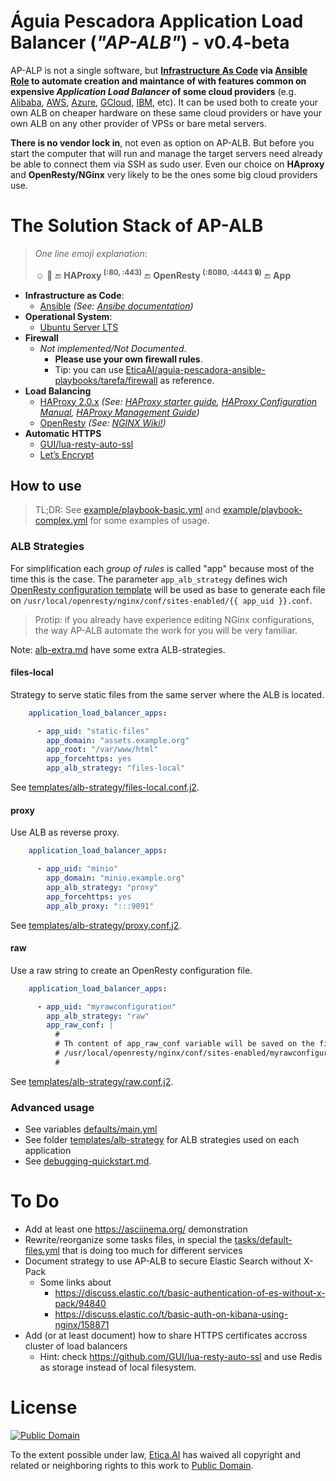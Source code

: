 # Águia Pescadora Application Load Balancer (_"AP-ALB"_) - v0.4-beta
AP-ALP is not a single software, but **[Infrastructure As Code](https://en.wikipedia.org/wiki/Infrastructure_as_code)
via [Ansible Role](https://docs.ansible.com/) to automate creation and maintance of
with features common on expensive _Application Load Balancer_ of some cloud
providers** (e.g. [Alibaba](https://www.alibabacloud.com/product/server-load-balancer),
[AWS](https://aws.amazon.com/elasticloadbalancing/),
[Azure](https://azure.microsoft.com/en-us/services/load-balancer/),
[GCloud](https://cloud.google.com/load-balancing/),
[IBM](https://www.ibm.com/cloud/load-balancer), etc). It can be used both to
create your own ALB on cheaper hardware on these same cloud providers or
have your own ALB on any other provider of VPSs or bare metal servers.

**There is no vendor lock in**, not even as option on AP-ALB. But before you
start the computer that will run and manage the target servers need already be
able to connect them via SSH as sudo user. Even our choice on **HAproxy** and
**OpenResty/NGinx** very likely to be the ones some big cloud providers use.

<!--

> TL;DR: you can use this and other works from Emerson Rocha or Etica.AI as
reference (from underline tools to full use of Infrastructure As Code). But
since we can't make promisses of full backward compatibility and we're testing
in very specific scenarios **we're not only OK that you can copy the Ansible Role
and make you custom version, but strongly recommended strategy**. The brand
"Águia Pescadora" / "AP" / "ap-" are not used on internal code, so this code
base is very useful to reuse parts betwen projects and even rebrand for
humanitarian or commercial projects from who help we on Etica.AI.

-->

<!--Emerson Rocha dedicated this work to Public Domain -->

# The Solution Stack of AP-ALB

> _One line emoji explanation_:
>
> ☺️ 🤖 :end: **HAProxy <sup>(:80, :443)</sup>** :end: **OpenResty <sup>(:8080, :4443 🔒)</sup>** :end: **App**

- **Infrastructure as Code**:
  - [Ansible](https://github.com/ansible/ansible) _(See: [Ansibe documentation](https://docs.ansible.com/))_
- **Operational System**:
  - [Ubuntu Server LTS](https://ubuntu.com/)
- **Firewall**
  - _Not implemented/Not Documented_.
    - **Please use your own firewall rules**.
    - Tip: you can use [EticaAI/aguia-pescadora-ansible-playbooks/tarefa/firewall](https://github.com/EticaAI/aguia-pescadora-ansible-playbooks/tree/master/tarefa/firewall) as reference.
- **Load Balancing**
  - [HAProxy 2.0.x](https://github.com/haproxy/haproxy)
    _(See: [HAProxy starter guide](https://cbonte.github.io/haproxy-dconv/2.0/intro.html),
    [HAProxy Configuration Manual](https://cbonte.github.io/haproxy-dconv/2.0/configuration.html),
    [HAProxy Management Guide](https://cbonte.github.io/haproxy-dconv/2.0/management.html))_
  - [OpenResty](https://openresty.org) _(See: [NGINX Wiki!](https://www.nginx.com/resources/wiki/))_
- **Automatic HTTPS**
  - [GUI/lua-resty-auto-ssl](https://github.com/GUI/lua-resty-auto-ssl)
  - [Let’s Encrypt](https://letsencrypt.org/docs/)

## How to use

> TL;DR: See [example/playbook-basic.yml](example/playbook-basic.yml) and
[example/playbook-complex.yml](example/playbook-complex.yml) for some examples
of usage.
### ALB Strategies
For simplification each _group of rules_ is called "app" because most of the
time this is the case. The parameter `app_alb_strategy` defines wich [OpenResty
configuration template](templates/alb-strategy]) will be used as base to
generate each file on
`/usr/local/openresty/nginx/conf/sites-enabled/{{ app_uid }}.conf`.

> Protip: if you already have experience editing NGinx configurations, the way
AP-ALB automate the work for you will be very familiar.

Note: [alb-extra.md](alb-extra.md) have some extra ALB-strategies.

#### files-local
Strategy to serve static files from the same server where the ALB is located.

```yaml
    application_load_balancer_apps:

      - app_uid: "static-files"
        app_domain: "assets.example.org"
        app_root: "/var/www/html"
        app_forcehttps: yes
        app_alb_strategy: "files-local"
```
See [templates/alb-strategy/files-local.conf.j2](templates/alb-strategy/files-local.conf.j2).

#### proxy
Use ALB as reverse proxy.

```yaml
    application_load_balancer_apps:

      - app_uid: "minio"
        app_domain: "minio.example.org"
        app_alb_strategy: "proxy"
        app_forcehttps: yes
        app_alb_proxy: ":::9091"
```
See [templates/alb-strategy/proxy.conf.j2](templates/alb-strategy/proxy.conf.j2).

#### raw
Use a raw string to create an OpenResty configuration file.

```yaml
    application_load_balancer_apps:

      - app_uid: "myrawconfiguration"
        app_alb_strategy: "raw"
        app_raw_conf: |
          #
          # Th content of app_raw_conf variable will be saved on the file
          # /usr/local/openresty/nginx/conf/sites-enabled/myrawconfiguration.conf
          #

```

See [templates/alb-strategy/raw.conf.j2](templates/alb-strategy/raw.conf.j2).

### Advanced usage

- See variables [defaults/main.yml](defaults/main.yml)
- See folder [templates/alb-strategy](templates/alb-strategy) for ALB strategies
  used on each application
- See [debugging-quickstart.md](debugging-quickstart.md).

# To Do

- Add at least one <https://asciinema.org/> demonstration
- Rewrite/reorganize some tasks files, in special the
  [tasks/default-files.yml](tasks/default-files.yml) that is doing too much for
  different services
- Document strategy to use AP-ALB to secure Elastic Search without X-Pack
  - Some links about
    - https://discuss.elastic.co/t/basic-authentication-of-es-without-x-pack/94840
    - https://discuss.elastic.co/t/basic-auth-on-kibana-using-nginx/158871
- Add (or at least document) how to share HTTPS certificates accross cluster
  of load balancers
    - Hint: check <https://github.com/GUI/lua-resty-auto-ssl> and use Redis as
      storage instead of local filesystem.


# License
[![Public Domain](https://i.creativecommons.org/p/zero/1.0/88x31.png)](UNLICENSE)

To the extent possible under law, [Etica.AI](https://etica.ai/) has waived all
copyright and related or neighboring rights to this work to
[Public Domain](UNLICENSE).
